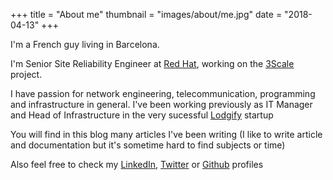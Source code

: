 +++
title = "About me"
thumbnail = "images/about/me.jpg"
date = "2018-04-13"
+++

I'm a French guy living in Barcelona.

I'm Senior Site Reliability Engineer at [Red Hat](https://www.redhat.com), working on the [3Scale](https://www.3scale.com) project.

I have passion for network engineering, telecommunication, programming and infrastructure in general. I've been working previously as IT Manager and Head of Infrastructure in the very sucessful [Lodgify](https://www.lodgify.com) startup

You will find in this blog many articles I've been writing (I like to write article and documentation but it's sometime hard to find subjects or time)

Also feel free to check my [LinkedIn](https://es.linkedin.com/in/mpoussin), [Twitter](https://twitter.com/Kedare) or [Github](https://github.com/kedare) profiles